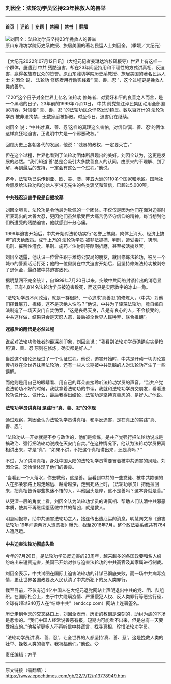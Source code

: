 ### 刘因全：法轮功学员坚持23年挽救人的善举

---

#### [首页](../../../..?n13778949) &nbsp;|&nbsp; [评论](../../../../../epoch-comment?n13778949) &nbsp;|&nbsp; [专题](../../../../../epoch-special?n13778949) &nbsp;|&nbsp; [禁闻](../../../../../epoch-news?n13778949) &nbsp;|&nbsp; [禁书](../../../../../books?n13778949) &nbsp;|&nbsp; [翻墙](https://github.com/gfw-breaker/nogfw/blob/master/README.md?n13778949)


<div><img alt="刘因全：法轮功学员坚持23年挽救人的善举" class="attachment-djy_600_400 size-djy_600_400 wp-post-image" src="https://i.epochtimes.com/assets/uploads/2009/11/91122024832815.jpg"/>
<div class="caption">
 原山东潍坊学院历史系教授、旅居美国的著名民运人士刘因全。（季媛／大纪元）
</div></div><hr/><div class="post_content" id="artbody" itemprop="articleBody">
 <!-- article content begin -->
 <p>
  【大纪元2022年07月12日讯】（大纪元记者姜琳达洛杉矶报导）世界上有这样一个群体，虽遭到
  <ok href="https://www.epochtimes.com/gb/tag/%E4%B8%AD%E5%85%B1.html">
   中共
  </ok>
  残酷迫害，却在23年间坚持用和平理性的方式讲真相、反迫害，赢得各族裔民众的赞誉。原山东潍坊学院历史系教授、旅居美国的著名民运人士
  <ok href="https://www.epochtimes.com/gb/tag/%E5%88%98%E5%9B%A0%E5%85%A8.html">
   刘因全
  </ok>
  说，
  <ok href="https://www.epochtimes.com/gb/tag/%E6%B3%95%E8%BD%AE%E5%8A%9F.html">
   法轮功
  </ok>
  修炼者用行动实践着“
  <ok href="https://www.epochtimes.com/gb/tag/%E7%9C%9F%E3%80%81%E5%96%84%E3%80%81%E5%BF%8D.html">
   真、善、忍
  </ok>
  ”，这个过程更是挽救人类的善举。
 </p>
 <p>
  “7.20”这个日子对全世界上亿名
  <ok href="https://www.epochtimes.com/gb/tag/%E6%B3%95%E8%BD%AE%E5%8A%9F.html">
   法轮功
  </ok>
  修炼者、对爱好和平的良善之人而言，是一个黑暗的日子。23年前的1999年7月20日，
  <ok href="https://www.epochtimes.com/gb/tag/%E4%B8%AD%E5%85%B1.html">
   中共
  </ok>
  前党魁江泽民集团动用全部国家机器，对信奉“
  <ok href="https://www.epochtimes.com/gb/tag/%E7%9C%9F%E3%80%81%E5%96%84%E3%80%81%E5%BF%8D.html">
   真、善、忍
  </ok>
  ”的法轮功民众悍然发动镇压。数以百万计的
  <ok href="https://www.epochtimes.com/gb/tag/%E6%B3%95%E8%BD%AE%E5%8A%9F%E5%AD%A6%E5%91%98.html">
   法轮功学员
  </ok>
  被非法拘禁，无数家庭被拆散。时至今日，迫害仍在继续。
 </p>
 <p>
  <ok href="https://www.epochtimes.com/gb/tag/%E5%88%98%E5%9B%A0%E5%85%A8.html">
   刘因全
  </ok>
  说：“中共对‘真、善、忍’这样的真理这么害怕，对信仰‘真、善、忍’的团体这样疯狂地迫害，正说明中共是一个邪恶政权。”
 </p>
 <p>
  回顾历史上各朝各代的发展，他说：“残暴的政权，一定要灭亡。”
 </p>
 <p>
  但在这个过程，世界也看到了法轮功团体所展现出的美好。刘因全认为，这更是发展的必然。“我们知道‘善’总是会吸引大多数善良人的认同，由原来的不理解、到了解，再到最后的支持，一定会有这么一个过程。”他说。
 </p>
 <p>
  迄今，法轮功已洪传到亚、欧、美、澳、非五大洲的110多个国家和地区。国际社会颁发给法轮功和创始人李洪志先生的各类褒奖和贺信，已超过5,000项。
 </p>
 <h4>
  中共残忍迫害手段是自掘坟墓
 </h4>
 <p>
  刘因全坦言，法轮功是令他最为钦佩的一个团体。不仅仅是因为他们在面对迫害时所表现出的大善大忍，更因他们虽然承受巨大痛苦仍坚守信仰的精神。每当想到他们所遭受的残酷迫害，他就感到十分心痛。
 </p>
 <p>
  1999年迫害开始后，中共开始对法轮功实行“名誉上搞臭、肉体上消灭、经济上搞垮”的灭绝政策。成千上万的
  <ok href="https://www.epochtimes.com/gb/tag/%E6%B3%95%E8%BD%AE%E5%8A%9F%E5%AD%A6%E5%91%98.html">
   法轮功学员
  </ok>
  被非法抓捕、判刑，遭受毒打、铐刑、电刑、摧残性灌食、吊刑、施药／注射刑等酷刑折磨，甚至被活摘器官。
 </p>
 <p>
  刘因全透露，他认识一位曾任职于潍坊公安局的朋友，就因修炼法轮功，被另一个城市的警察活活打死；他的一位舅舅在中共迫害开始后，因坚持修炼法轮功被剥夺了退休金，最终被中共迫害致死。
 </p>
 <p>
  据明慧网不完全统计，自1999年7月20日以来，突破中共网络封锁传出的消息显示，已有4,814名法轮功学员被迫害致死，而这只是实际数字的冰山一角。
 </p>
 <p>
  “法轮功学员不问政治，就是一群很好、一心追求‘真善忍’的修炼人，（中共）对他们挥舞屠刀、棍棒，这不是灭绝人性吗？”他说，中共为了诬蔑法轮功，竟自编自演制造了一场天安门自焚伪案，“这是丧尽天良，凡是有良心的人，不会接受的。中共这样做，结果只会是天怒人怨，最后被全世界人民唾弃、联合推翻”。
 </p>
 <h4>
  迷惑后的醒悟是必然过程
 </h4>
 <p>
  说起对法轮功修炼者的最深刻印象，刘因全说：“我看到法轮功学员确确实实是按照‘真、善、忍’原则在修炼，确实都是好人。”
 </p>
 <p>
  当然这个结论还经过了一个认证过程。他说，迫害开始时，中共是开动一切舆论宣传机器在全世界抹黑法轮功，还有一些人长期被中共洗脑的人对法轮功产生了一些误解。
 </p>
 <p>
  而他则是用自己的眼睛看、用自己的耳朵直接聆听法轮功学员的声音。“当共产党说法轮功不好的时候，我就拿着法轮功的书读，我就和法轮功学员交朋友，看看法轮功说什么、做什么，最后我得出结论，法轮功是坚持真善忍的、是好人。”他说。
 </p>
 <h4>
  法轮功学员讲真相 是践行“真、善、忍”的体现
 </h4>
 <p>
  通过观察，刘因全认为法轮功学员讲真相、和平反迫害，是在真正的实践“真、善、忍”。
 </p>
 <p>
  “法轮功从一开始就是不参与政治的，他们是修炼，是共产党强行把法轮功说成是搞政治、强行把法轮功说成在天安门自焚。”在这种情况下，他认为法轮功学员把真相讲出来，才是“真”，“如果不讲，不把这个真相讲出来，还是真吗？”
 </p>
 <p>
  不过，为了讲清真相，身处中国大陆的法轮功学员需要冒着被中共迫害的风险。刘因全说，这恰恰体现了他们的善良。
 </p>
 <p>
  “当看到一个人落水，你去救他，这是善。当看到中共的一些党徒、被中共欺骗的人在那条邪路上越走越远、越滑越深，走到死路上时，（法轮功学员）把他拉回来，把真相告诉那些执迷不悟的人，叫他回头是岸，这不是善吗？这本身就是善。”
 </p>
 <p>
  从更深一层的角度上看，刘因全认为法轮功学员的讲真相、帮助人们认清中共邪恶本质，使其不再继续堕落做中共的帮凶，就是救人。
 </p>
 <p>
  明慧网报导，助中共迫害法轮功之人，接连传出遭厄运的消息。明慧网文章《迫害法轮功 19年间逾两万人遭恶报》曝光，截至2018年7月，整个政法委系统共有764人遭厄运。
 </p>
 <h4>
  中共迫害法轮功彻底失败
 </h4>
 <p>
  今年的7月20日，是法轮功学员反迫害的23周年，越来越多的各国政要和名人纷纷站出来谴责迫害，美国已开始对参与迫害法轮功的中共高官及其家属进行制裁。
 </p>
 <p>
  刘因全表示，中共试图在国际上迫害法轮功的计谋已彻底失败，而一场中共病毒疫情，更让世界各国政要及人民认清了中共所犯下的反人类罪行。
 </p>
 <p>
  截至目前，不仅有近4亿中国人在大纪元退党网站上声明退出中共的党、团、队组织。在国际社会上，由于中共隐瞒疫情、严重侵犯人权、反人类罪行等恶劣行径，全球有超过240万人在“结束中共”（endccp.com）网站上连署签名。
 </p>
 <p>
  历史走到今天的交叉路口上，刘因全表示，历史的教训是深刻的，助纣为虐的下场是悲惨的。“我们中国人经常说善恶有报，短期内可能看不出来，但是总有一天要受报应的。”他希望更多人不再听信中共谎言，找寻真相、珍惜法轮功学员。
 </p>
 <p>
  “法轮功学员讲‘真、善、忍’，让全世界的人都坚持‘真、善、忍’，这是挽救人类的壮举、挽救人类的善举。我祝福他们。”他说。◇
 </p>
 <p>
  责任编辑：方平
 </p>
 <!-- article content end -->
 <div id="below_article_ad">
 </div>
</div>


---

原文链接（需翻墙）：https://www.epochtimes.com/gb/22/7/12/n13778949.htm